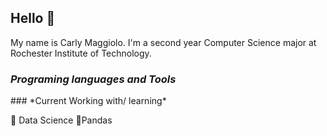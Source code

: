 ##  Hello :wave:

My name is Carly Maggiolo. I'm a second year Computer Science major at Rochester Institute of Technology.
###  *Programing languages and Tools*
<src url="https://icon-library.com/images/java-icon-images/java-icon-images-6.jpg" width=50 height=50)>
### *Current Working with/ learning*

:high_brightness: Data Science
:high_brightness:Pandas
